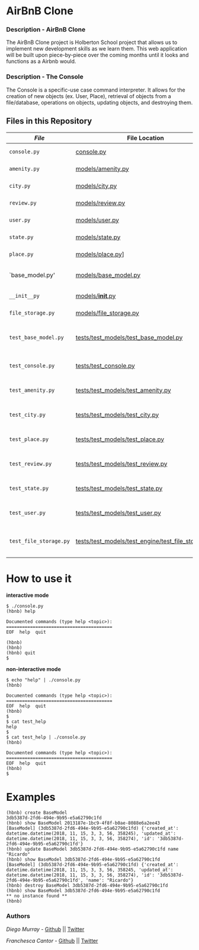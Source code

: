 # AirBnB Clone
### Description - AirBnB Clone
The AirBnB Clone project is Holberton School project that allows us to implement new development skills as we learn them. This web application will be built upon piece-by-piece over the coming months until it looks and functions as a Airbnb would.

### Description - The Console
The Console is a specific-use case command interpreter. It allows for the creation  of new objects (ex. User, Place), retrieval of objects from a file/database, operations on objects, updating objects, and destroying them. 

## Files in this Repository

|   ***File***    |     **File Location**     |     **Decription**     |
|---------------|-------------------------|-----------------------|
|  `console.py` | [console.py](console.py) | Enters the console |
|  `amenity.py` | [models/amenity.py](models/amenity.py) | Amenity subclass |
|  `city.py` | [models/city.py](models/city.py)  | City Subclass |
|  `review.py` |  [models/review.py](models/review.py)	| Review subclass |
|  `user.py`  | [models/user.py](models/usr.py) | User subclass |
|  `state.py` | [models/state.py](models/state.py) | State subclass |
|  `place.py` | [models/place.py](models/place.py)] | Place subclass |
|  `base_model.py'       | [models/base_model.py](models/base_model.py)  | The base model superclass |
|  `__init__py`          | [models/__init__.py](models/__init__.py) | Package init |
|  `file_storage.py`     | [models/file_storage.py](models/file_storage.py)  | Storage class |
|  `test_base_model.py`  | [tests/test_models/test_base_model.py](tests/test_models/test_base_model.py)  | Unittest module for base model |
| `test_console.py`      | [tests/test_console.py](tests/test_console.py)    | Unittest module for console  |
| `test_amenity.py`      | [tests/test_models/test_amenity.py](tests/test_models/test_amenity.py)  | Unittest module for amenity      |
| `test_city.py`         | [tests/test_models/test_city.py](tests/test_models/test_city.py)  | Unittest module for city         |
| `test_place.py`        | [tests/test_models/test_place.py](tests/test_models/test_place.py)   | Unittest module for place        |
| `test_review.py`       | [tests/test_models/test_review.py](tests/test_models/test_review.py)   | Unittest module for review       |
| `test_state.py`        | [tests/test_models/test_state.py](tests/test_models/test_state.py)  | Unittest module for state        |
| `test_user.py`         | [tests/test_models/test_user.py](tests/test_models/test_user.py)  | Unittest module for user  |
| `test_file_storage.py` | [tests/test_models/test_engine/test_file_storage.py](tests/test_models/test_engine/test_file_storage.py) | Unittest module for file storage |

# How to use it
**interactive mode**
```
$ ./console.py
(hbnb) help

Documented commands (type help <topic>):
========================================
EOF  help  quit

(hbnb)
(hbnb)
(hbnb) quit
$
```
**non-interactive mode**
```
$ echo "help" | ./console.py
(hbnb)

Documented commands (type help <topic>):
========================================
EOF  help  quit
(hbnb)
$
$ cat test_help
help
$
$ cat test_help | ./console.py
(hbnb)

Documented commands (type help <topic>):
========================================
EOF  help  quit
(hbnb)
$
```

# Examples
```
(hbnb) create BaseModel
3db5387d-2fd6-494e-9b95-e5a62790c1fd
(hbnb) show BaseModel 2013187e-1bc9-4f8f-b0ae-8088e6a2ee43
[BaseModel] (3db5387d-2fd6-494e-9b95-e5a62790c1fd) {'created_at': datetime.datetime(2018, 11, 15, 3, 3, 56, 358245), 'updated_at': datetime.datetime(2018, 11, 15, 3, 3, 56, 358274), 'id': '3db5387d-2fd6-494e-9b95-e5a62790c1fd'}
(hbnb) update BaseModel 3db5387d-2fd6-494e-9b95-e5a62790c1fd name "Ricardo"
(hbnb) show BaseModel 3db5387d-2fd6-494e-9b95-e5a62790c1fd
[BaseModel] (3db5387d-2fd6-494e-9b95-e5a62790c1fd) {'created_at': datetime.datetime(2018, 11, 15, 3, 3, 56, 358245, 'updated_at': datetime.datetime(2018, 11, 15, 3, 3, 56, 358274), 'id': '3db5387d-2fd6-494e-9b95-e5a62790c1fd', 'name': "Ricardo"}
(hbnb) destroy BaseModel 3db5387d-2fd6-494e-9b95-e5a62790c1fd
(hbnb) show BaseModel 3db5387d-2fd6-494e-9b95-e5a62790c1fd
** no instance found **
(hbnb)

```
### Authors
*Diego Murray* - [Github](https://github.com/dmurr) || [Twitter](https://twitter.com/diegocmurray)

*Franchesca Cantor* - [Github](https://github.com/cheska/) || [Twitter](https://twitter.com/servomecatnism)